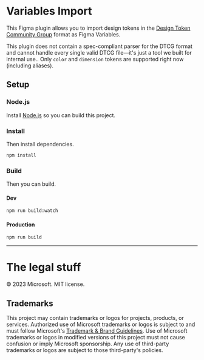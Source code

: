 # Variables Import

This Figma plugin allows you to import design tokens in the [Design Token Community Group](https://design-tokens.github.io/community-group/format/) format as Figma Variables.

This plugin does not contain a spec-compliant parser for the DTCG format and cannot handle every single valid DTCG file—it's just a tool we built for internal use.. Only `color` and `dimension` tokens are supported right now (including aliases).

## Setup

### Node.js

Install [Node.js](https://nodejs.org/en/download) so you can build this project.

### Install

Then install dependencies.

```bash
npm install
```

### Build

Then you can build.

#### Dev

```bash
npm run build:watch
```

#### Production

```bash
npm run build
```

---

# The legal stuff

© 2023 Microsoft. MIT license.

## Trademarks

This project may contain trademarks or logos for projects, products, or services. Authorized use of Microsoft trademarks or logos is subject to and must follow Microsoft's [Trademark & Brand Guidelines](https://www.microsoft.com/en-us/legal/intellectualproperty/trademarks/usage/general). Use of Microsoft trademarks or logos in modified versions of this project must not cause confusion or imply Microsoft sponsorship. Any use of third-party trademarks or logos are subject to those third-party's policies.
